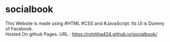 # socialbook
This Website is made using #HTML #CSS and #JavaScript. Its UI is Dummy of Facebook.   
Hosted On github Pages. URL :  https://rohitjha424.github.io/socialbook/

